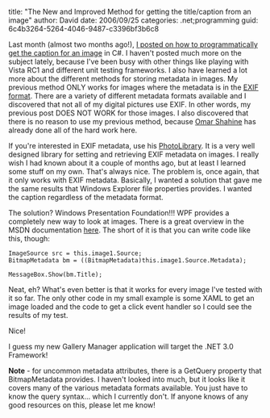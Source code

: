 
title: "The New and Improved Method for getting the title/caption from an image"
author: David
date: 2006/09/25
categories: .net;programming
guid: 6c4b3264-5264-4046-9487-c3396bf3b6c8

Last month (almost two months ago!), [I posted on how to programmatically get the caption for an image](/blog/2006/08/21/getting-the-caption-of-an-image-programatically/) in C#. I haven't posted much more on the subject lately, because I've been busy with other things like playing with Vista RC1 and different unit testing frameworks. I also have learned a lot more about the different methods for storing metadata in images. My previous method ONLY works for images where the metadata is in the [EXIF format](http://en.wikipedia.org/wiki/EXIF). There are a variety of different metadata formats available and I discovered that not all of my digital pictures use EXIF. In other words, my previous post DOES NOT WORK for those images. I also discovered that there is no reason to use my previous method, because [Omar Shahine](http://www.shahine.com/omar/) has already done all of the hard work here. 

If you're interested in EXIF metadata, use his [PhotoLibrary](http://wiki.shahine.com/default.aspx/MyWiki.PhotoLibrary). It is a very well designed library for setting and retrieving EXIF metadata on images. I really wish I had known about it a couple of months ago, but at least I learned some stuff on my own. That's always nice. The problem is, once again, that it only works with EXIF metadata. Basically, I wanted a solution that gave me the same results that Windows Explorer file properties provides. I wanted the caption regardless of the metadata format. 

The solution? Windows Presentation Foundation!!! WPF provides a completely new way to look at images. There is a great overview in the MSDN documentation [here](http://windowssdk.msdn.microsoft.com/en-us/library/ms748873.aspx). 
The short of it is that you can write code like this, though:

    ImageSource src = this.image1.Source; 
    BitmapMetadata bm = ((BitmapMetadata)this.image1.Source.Metadata); 

    MessageBox.Show(bm.Title);

Neat, eh? What's even better is that it works for every image I've tested with it so far. The only other code in my small example is some XAML to get an image loaded and the code to get a click event handler so I could see the results of my test.

Nice!

I guess my new Gallery Manager application will target the .NET 3.0 Framework!

**Note** - for uncommon metadata attributes, there is a GetQuery property that BitmapMetadata provides. I haven't looked into much, but it looks like it covers many of the various metadata formats available. You just have to know the query syntax... which I currently don't. If anyone knows of any good resources on this, please let me know!


